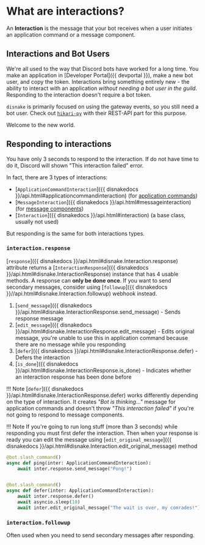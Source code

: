 # What are interactions?

An **Interaction** is the message that your bot receives when a user initiates an application command or a message component.

## Interactions and Bot Users

We're all used to the way that Discord bots have worked for a long time.
You make an application in [Developer Portal]({{ devportal }}), make a new bot user, and copy the token. Interactions bring something entirely new - the ability to interact with an application *without needing a bot user in the guild*. Responding to the interaction doesn't require a bot token.

`disnake` is primarily focused on using the gateway events, so you still need a bot user.
Check out [`hikari-py`](https://github.com/hikari-py/hikari) with their REST-API part for this purpose.

Welcome to the new world.

## Responding to interactions

You have only 3 seconds to respond to the interaction.
If do not have time to do it, Discord will shown "This interaction failed" error.

In fact, there are 3 types of interactions:

- [`ApplicationCommandInteraction`]({{ disnakedocs }}/api.html#applicationcommandinteraction) (for [application commands](./202-application-commands))
- [`MessageInteraction`]({{ disnakedocs }}/api.html#messageinteraction) (for [message components](./203-message-components))
- [`Interaction`]({{ disnakedocs }}/api.html#interaction) (a base class, usually not used)

But responding is the same for both interactions types.

### `interaction.response`

[`response`]({{ disnakedocs }}/api.html#disnake.Interaction.response) attribute returns a [`InteractionResponse`]({{ disnakedocs }}/api.html#disnake.InteractionResponse) instance that has 4 usable methods.
A response can **only be done once**. If you want to send secondary messages, consider using [`followup`]({{ disnakedocs }}//api.html#disnake.Interaction.followup) webhook instead.

1. [`send_message`]({{ disnakedocs }}/api.html#disnake.InteractionResponse.send_message) - Sends response message
2. [`edit_message`]({{ disnakedocs }}/api.html#disnake.InteractionResponse.edit_message) - Edits original message, you're unable to use this in application command because there are no message while you responding
3. [`defer`]({{ disnakedocs }}/api.html#disnake.InteractionResponse.defer) - Defers the interaction
4. [`is_done`]({{ disnakedocs }}/api.html#disnake.InteractionResponse.is_done) - Indicates whether an interaction response has been done before

!!! Note
    [`defer`]({{ disnakedocs }}/api.html#disnake.InteractionResponse.defer) works differently depending on the type of interaction.
    It creates *"Bot is thinking..."* message for application commands and
    doesn't throw *"This interaction failed"* if you're not going to respond to message components.

!!! Note
    If you're going to run long stuff (more than 3 seconds) while responding you must first defer the interaction.
    Then when your response is ready you can edit the message using [`edit_original_message`]({{ disnakedocs }}/api.html#disnake.Interaction.edit_original_message) method

``` python title="example.py"
@bot.slash_command()
async def ping(inter: ApplicationCommandInteraction):
    await inter.response.send_message("Pong!")


@bot.slash_command()
async def defer(inter: ApplicationCommandInteraction):
    await inter.response.defer()
    await asyncio.sleep(10)
    await inter.edit_original_message("The wait is over, my comrades!")
```

### `interaction.followup`

Often used when you need to send secondary messages after responding.